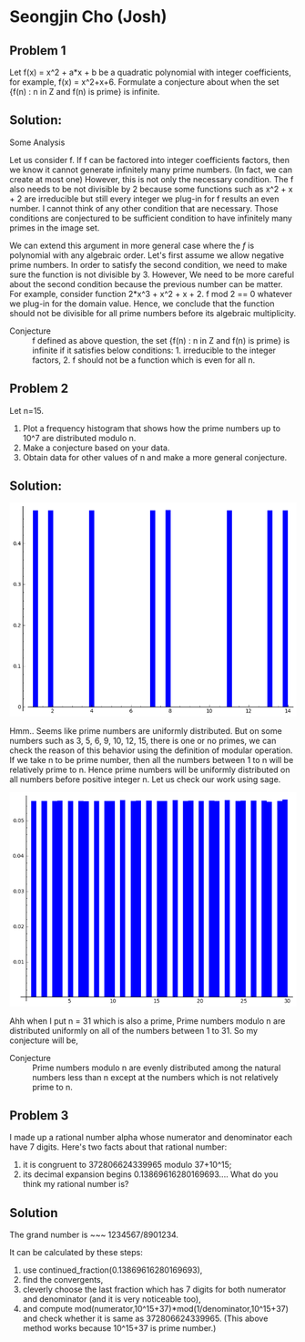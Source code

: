Seongjin Cho (Josh)
===================



Problem 1
---------

Let f(x) = x^2 + a*x + b be a quadratic polynomial with integer 
coefficients, for example, f(x) = x^2+x+6. Formulate a conjecture 
about when the set {f(n) : n in Z and f(n) is prime} is infinite.

Solution:
---------

Some Analysis

Let us consider f. If f can be factored into integer coefficients 
factors, then we know it cannot generate infinitely many prime numbers. 
(In fact, we can create at most one) However, this is not only the 
necessary condition. The f also needs to be not divisible by 2 because
some functions such as x^2 + x + 2 are irreducible but still every integer
we plug-in for f results an even number. I cannot think of any other condition that are necessary. Those conditions are conjectured to be sufficient condition to have infinitely many primes in the image set.

We can extend this argument in more general case where the $f$ is polynomial with any algebraic order. Let's first assume we allow negative prime numbers. In order to satisfy the second condition, we need to make sure the function 
is not divisible by 3. However, We need to be more careful about the second condition because the previous number can be matter. For example, consider function 2*x^3 + x^2 + x + 2. f mod 2 == 0 whatever we plug-in for the domain value. Hence, we conclude that the function should not be divisible for all prime numbers before its algebraic multiplicity. 

<dl>
	<dt>Conjecture</dt>
	<dd>
	f defined as above question, the set {f(n) : n in Z and f(n) is prime} is infinite if it satisfies below conditions:
	1. irreducible to the integer factors,
	2. f should not be a function which is even for all n.
	</dd>
</dl>



Problem 2
---------

Let n=15. <br />
1. Plot a frequency histogram that shows how the prime numbers up to 
10^7 are distributed modulo n. <br />
2. Make a conjecture based on your data. <br />
3. Obtain data for other values of n and make a more general conjecture. 

Solution:
---------

![Alt text](./feh_001840_000001_tmp_9p7rzv.png)

Hmm.. Seems like prime numbers are uniformly distributed. But on some numbers
such as 3, 5, 6, 9, 10, 12, 15, there is one or no primes, 
we can check the reason of this behavior using the definition of modular operation. 
If we take n to be prime number, then all the numbers between 1 to n 
will be relatively prime to n. Hence prime numbers will be uniformly 
distributed on all numbers before positive integer n. Let us check our 
work using sage.

![Alt text](./feh_008545_000001_tmp__7dtHj.png)

Ahh when I put n = 31 which is also a prime, Prime numbers modulo n
are distributed uniformly on all of the numbers between 1 to 31. So my
conjecture will be,

<dl>
	<dt>Conjecture</dt>
	<dd>
	Prime numbers modulo n are evenly distributed among the natural numbers less than n except at the numbers which is not relatively prime to n.
	</dd>
</dl>



Problem 3
---------

I made up a rational number alpha whose numerator and denominator each 
have 7 digits. Here's two facts about that rational number:
1. it is congruent to 372806624339965 modulo 37+10^15;
2. its decimal expansion begins 0.13869616280169693....
What do you think my rational number is?

Solution
--------

The grand number is ~~~ 1234567/8901234.

It can be calculated by these steps: 
1. use continued_fraction(0.13869616280169693), 
2. find the convergents, 
3. cleverly choose the last fraction which has 7 digits for both 
numerator and denominator (and it is very noticeable too), 
4. and compute mod(numerator,10^15+37)*mod(1/denominator,10^15+37) and 
check whether it is same as 372806624339965. (This above method 
works because 10^15+37 is prime number.)
